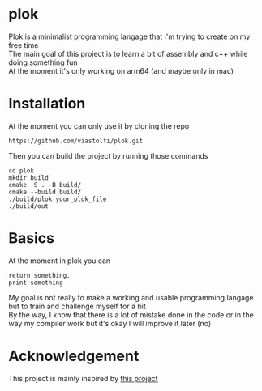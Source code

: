 # plok

Plok is a minimalist programming langage that i'm trying to create on my free time \
The main goal of this project is to learn a bit of assembly and c++ while doing something fun \
At the moment it's only working on arm64 (and maybe only in mac)

# Installation

At the moment you can only use it by cloning the repo

`https://github.com/viastolfi/plok.git`

Then you can build the project by running those commands 

```
cd plok
mkdir build
cmake -S . -B build/
cmake --build build/
./build/plok your_plok_file
./build/out
```

# Basics

At the moment in plok you can 

```
return something,
print something
```

My goal is not really to make a working and usable programming langage but to train and challenge myself for a bit \
By the way, I know that there is a lot of mistake done in the code or in the way my compiler work but it's okay I will improve it later (no)

# Acknowledgement

This project is mainly inspired by [this project](https://www.youtube.com/playlist?list=PLUDlas_Zy_qC7c5tCgTMYq2idyyT241qs)
